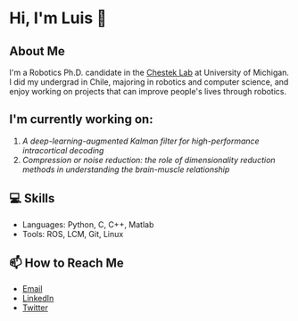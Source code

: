 # Hi, I'm Luis 👋

## About Me
I'm a Robotics Ph.D. candidate in the [Chestek Lab](https://chestekresearch.engin.umich.edu/) at University of Michigan. I did my undergrad in Chile, majoring in robotics and computer science, and enjoy working on projects that can improve people's lives through robotics.

## I'm currently working on:
1. _A deep-learning-augmented Kalman filter for high-performance intracortical decoding_
2. _Compression or noise reduction: the role of dimensionality reduction methods in understanding the brain-muscle relationship_
<!--
## 📃 Publications and conferences
- [Project 1](GitHub-Link): Description
- [Project 2](GitHub-Link): Description
-->

## 💻 Skills
- Languages: Python, C, C++, Matlab
- Tools: ROS, LCM, Git, Linux

## 📫 How to Reach Me
- [Email](mailto:lhcubill@umich.edu)
- [LinkedIn](https://www.linkedin.com/in/lhcubillos/)
- [Twitter](https://twitter.com/lhcubillosg)


<!--
**lhcubillos/lhcubillos** is a ✨ _special_ ✨ repository because its `README.md` (this file) appears on your GitHub profile.

Here are some ideas to get you started:

- 🔭 I’m currently working on ...
- 🌱 I’m currently learning ...
- 👯 I’m looking to collaborate on ...
- 🤔 I’m looking for help with ...
- 💬 Ask me about ...
- 📫 How to reach me: ...
- 😄 Pronouns: ...
- ⚡ Fun fact: ...
-->
